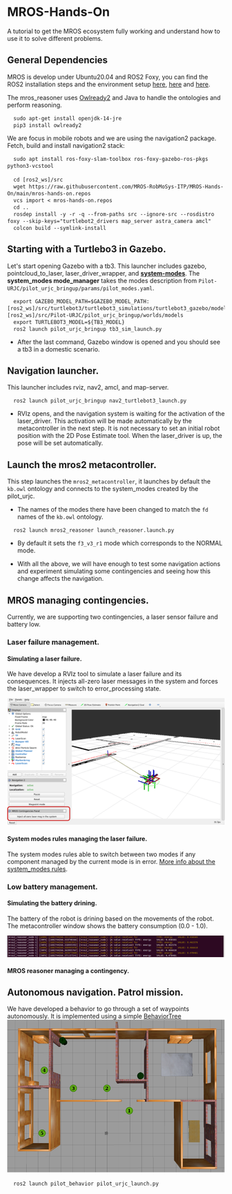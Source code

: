 # MROS-Hands-On
A tutorial to get the MROS ecosystem fully working and understand how to use it to solve different problems.

## General Dependencies
MROS is develop under Ubuntu20.04 and ROS2 Foxy, you can find the ROS2 installation steps and the environment setup [here](https://index.ros.org/doc/ros2/Installation/Foxy/), [here](https://index.ros.org/doc/ros2/Tutorials/Colcon-Tutorial/#colcon) and [here](https://index.ros.org/doc/ros2/Tutorials/Colcon-Tutorial/#create-a-workspace).

The mros_reasoner uses [Owlready2](https://owlready2.readthedocs.io/en/latest/index.html) and Java to handle the ontologies and perform reasoning.
```console
  sudo apt-get install openjdk-14-jre
  pip3 install owlready2
```
We are focus in mobile robots and we are using the navigation2 package.
Fetch, build and install navigation2 stack:

```console
  sudo apt install ros-foxy-slam-toolbox ros-foxy-gazebo-ros-pkgs python3-vcstool

  cd [ros2_ws]/src
  wget https://raw.githubusercontent.com/MROS-RobMoSys-ITP/MROS-Hands-On/main/mros-hands-on.repos
  vcs import < mros-hands-on.repos
  cd ..
  rosdep install -y -r -q --from-paths src --ignore-src --rosdistro foxy --skip-keys="turtlebot2_drivers map_server astra_camera amcl"
  colcon build --symlink-install
```

## Starting with a Turtlebo3 in Gazebo.
Let's start opening Gazebo with a tb3.
This launcher includes gazebo, pointcloud_to_laser, laser_driver_wrapper, and **[system-modes](https://github.com/micro-ROS/system_modes)**.
The **system_modes mode_manager** takes the modes description from `Pilot-URJC/pilot_urjc_bringup/params/pilot_modes.yaml`.

```console
  export GAZEBO_MODEL_PATH=$GAZEBO_MODEL_PATH:[ros2_ws]/src/turtlebot3/turtlebot3_simulations/turtlebot3_gazebo/models:[ros2_ws]/src/Pilot-URJC/pilot_urjc_bringup/worlds/models
  export TURTLEBOT3_MODEL=${TB3_MODEL}
  ros2 launch pilot_urjc_bringup tb3_sim_launch.py
```
- After the last command, Gazebo window is opened and you should see a tb3 in a domestic scenario.

## Navigation launcher.
This launcher includes rviz, nav2, amcl, and map-server.

```console
  ros2 launch pilot_urjc_bringup nav2_turtlebot3_launch.py
```
- RVIz opens, and the navigation system is waiting for the activation of the laser_driver. This activation will be made automatically by the metacontroller in the next step. It is not necessary to set an initial robot position with the 2D Pose Estimate tool. When the laser_driver is up, the pose will be set automatically.

## Launch the mros2 metacontroller.
This step launches the `mros2_metacontroller`, it launches by default the `kb.owl` ontology and connects to the system_modes created by the pilot_urjc.
- The names of the modes there have been changed to match the `fd` names of the `kb.owl` ontology.
```console
  ros2 launch mros2_reasoner launch_reasoner.launch.py
```
- By default it sets the `f3_v3_r1` mode which corresponds to the NORMAL mode.

- With all the above, we will have enough to test some navigation actions and experiment simulating some contingencies and seeing how this change affects the navigation.

## MROS managing contingencies.
Currently, we are supporting two contingencies, a laser sensor failure and battery low.

### Laser failure management.

#### Simulating a laser failure.

We have develop a RVIz tool to simulate a laser failure and its consequences. It injects all-zero laser messages in the system and forces the laser_wrapper to switch to error_processing state.

![rviz_cont_tool](resources/contingency_tool.png)

#### System modes rules managing the laser failure.
The system modes rules able to switch between two modes if any component managed by the current mode is in error. [More info about the system_modes rules](https://github.com/micro-ROS/system_modes/tree/feature/rules/system_modes#error-handling-and-rules).


### Low battery management.

#### Simulating the battery drining.
The battery of the robot is drining based on the movements of the robot. The metacontroller window shows the battery consumption (0.0 - 1.0).

![mros_reasoner_battery_log](resources/mros_reasoner_battery_log.png)

#### MROS reasoner managing a contingency.


## Autonomous navigation. Patrol mission.
We have developed a behavior to go through a set of waypoints autonomously. It is implemented using a simple [BehaviorTree](https://github.com/MROS-RobMoSys-ITP/Pilot-URJC/blob/master/pilot_behavior/behavior_trees/bt.xml)
![waypoints](resources/waypoints.png)
  
```console
  ros2 launch pilot_behavior pilot_urjc_launch.py
```

